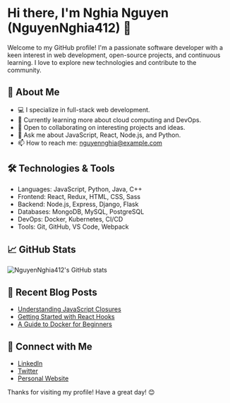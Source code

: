 # Hi there, I'm Nghia Nguyen (NguyenNghia412) 👋

Welcome to my GitHub profile! I'm a passionate software developer with a keen interest in web development, open-source projects, and continuous learning. I love to explore new technologies and contribute to the community.

## 🚀 About Me

- 💻 I specialize in full-stack web development.
- 🌱 Currently learning more about cloud computing and DevOps.
- 👯 Open to collaborating on interesting projects and ideas.
- 💬 Ask me about JavaScript, React, Node.js, and Python.
- 📫 How to reach me: [nguyennghia@example.com](mailto:nguyennghia@example.com)

## 🛠️ Technologies & Tools

- Languages: JavaScript, Python, Java, C++
- Frontend: React, Redux, HTML, CSS, Sass
- Backend: Node.js, Express, Django, Flask
- Databases: MongoDB, MySQL, PostgreSQL
- DevOps: Docker, Kubernetes, CI/CD
- Tools: Git, GitHub, VS Code, Webpack

## 📈 GitHub Stats

![NguyenNghia412's GitHub stats](https://github-readme-stats.vercel.app/api?username=NguyenNghia412&show_icons=true&theme=radical)

## 📄 Recent Blog Posts

<!-- BLOG-POST-LIST:START -->
- [Understanding JavaScript Closures](https://example.com/javascript-closures)
- [Getting Started with React Hooks](https://example.com/react-hooks)
- [A Guide to Docker for Beginners](https://example.com/docker-guide)
<!-- BLOG-POST-LIST:END -->

## 🔗 Connect with Me

- [LinkedIn](https://www.linkedin.com/in/nguyennghia412)
- [Twitter](https://twitter.com/nguyennghia412)
- [Personal Website](https://nguyennghia.dev)

Thanks for visiting my profile! Have a great day! 😊
